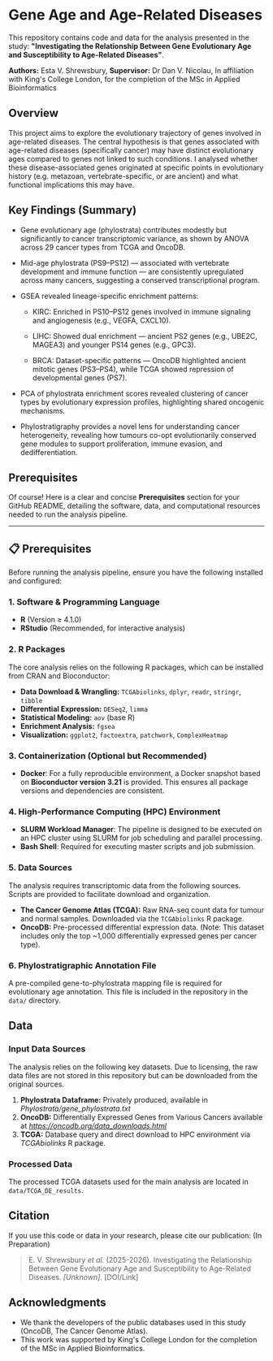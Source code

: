 # Gene Age and Age-Related Diseases

This repository contains code and data for the analysis presented in the study: **"Investigating the Relationship Between Gene Evolutionary Age and Susceptibility to Age-Related Diseases"**.

**Authors:** Esta V. Shrewsbury, 
**Supervisor:** Dr Dan V. Nicolau, 
In affiliation with King's College London, for the completion of the MSc in Applied Bioinformatics

## Overview

This project aims to explore the evolutionary trajectory of genes involved in age-related diseases. The central hypothesis is that genes associated with age-related diseases (specifically cancer) may have distinct evolutionary ages compared to genes not linked to such conditions. I analysed whether these disease-associated genes originated at specific points in evolutionary history (e.g. metazoan, vertebrate-specific, or are ancient) and what functional implications this may have.

## Key Findings (Summary)

- Gene evolutionary age (phylostrata) contributes modestly but significantly to cancer transcriptomic variance, as shown by ANOVA across 29 cancer types from TCGA and OncoDB.

- Mid-age phylostrata (PS9–PS12) — associated with vertebrate development and immune function — are consistently upregulated across many cancers, suggesting a conserved transcriptional program.

- GSEA revealed lineage-specific enrichment patterns:

    - KIRC: Enriched in PS10–PS12 genes involved in immune signaling and angiogenesis (e.g., VEGFA, CXCL10).
    
    - LIHC: Showed dual enrichment — ancient PS2 genes (e.g., UBE2C, MAGEA3) and younger PS14 genes (e.g., GPC3).
    
    - BRCA: Dataset-specific patterns — OncoDB highlighted ancient mitotic genes (PS3–PS4), while TCGA showed repression of developmental genes (PS7).

- PCA of phylostrata enrichment scores revealed clustering of cancer types by evolutionary expression profiles, highlighting shared oncogenic mechanisms.

- Phylostratigraphy provides a novel lens for understanding cancer heterogeneity, revealing how tumours co-opt evolutionarily conserved gene modules to support proliferation, immune evasion, and dedifferentiation.

## Prerequisites
Of course! Here is a clear and concise **Prerequisites** section for your GitHub README, detailing the software, data, and computational resources needed to run the analysis pipeline.

---

## 📋 Prerequisites

Before running the analysis pipeline, ensure you have the following installed and configured:

### 1. Software & Programming Language

*   **R** (Version ≥ 4.1.0)
*   **RStudio** (Recommended, for interactive analysis)

### 2. R Packages

The core analysis relies on the following R packages, which can be installed from CRAN and Bioconductor:

*   **Data Download & Wrangling:** `TCGAbiolinks`, `dplyr`, `readr`, `stringr`, `tibble`
*   **Differential Expression:** `DESeq2`, `limma`
*   **Statistical Modeling:** `aov` (base R)
*   **Enrichment Analysis:** `fgsea`
*   **Visualization:** `ggplot2`, `factoextra`, `patchwork`, `ComplexHeatmap`

### 3. Containerization (Optional but Recommended)

*   **Docker**: For a fully reproducible environment, a Docker snapshot based on **Bioconductor version 3.21** is provided. This ensures all package versions and dependencies are consistent.

### 4. High-Performance Computing (HPC) Environment

*   **SLURM Workload Manager**: The pipeline is designed to be executed on an HPC cluster using SLURM for job scheduling and parallel processing.
*   **Bash Shell**: Required for executing master scripts and job submission.

### 5. Data Sources

The analysis requires transcriptomic data from the following sources. Scripts are provided to facilitate download and organization.

*   **The Cancer Genome Atlas (TCGA):** Raw RNA-seq count data for tumour and normal samples. Downloaded via the `TCGAbiolinks` R package.
*   **OncoDB:** Pre-processed differential expression data. (Note: This dataset includes only the top ~1,000 differentially expressed genes per cancer type).

### 6. Phylostratigraphic Annotation File

A pre-compiled gene-to-phylostrata mapping file is required for evolutionary age annotation. This file is included in the repository in the `data/` directory.

## Data

### Input Data Sources

The analysis relies on the following key datasets. Due to licensing, the raw data files are not stored in this repository but can be downloaded from the original sources.

1.  **Phylostrata Dataframe:** Privately produced, available in *Phylostrata/gene_phylostrata.txt*
2.  **OncoDB:** Differentially Expressed Genes from Various Cancers available at *https://oncodb.org/data_downloads.html*
3.  **TCGA:** Database query and direct download to HPC environment via *TCGAbiolinks* R package. 


### Processed Data

The processed TCGA datasets used for the main analysis are located in `data/TCGA_DE_results`.

## Citation

If you use this code or data in your research, please cite our publication: (In Preparation)

> E. V. Shrewsbury *et al.* (2025-2026). Investigating the Relationship Between Gene Evolutionary Age and Susceptibility to Age-Related Diseases. *[Unknown]*. [DOI/Link]


## Acknowledgments

- We thank the developers of the public databases used in this study (OncoDB, The Cancer Genome Atlas).
- This work was supported by King's College London for the completion of the MSc in Applied Bioinformatics.
